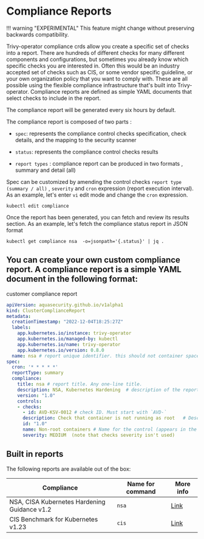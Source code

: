 # Compliance Reports

!!! warning "EXPERIMENTAL"
    This feature might change without preserving backwards compatibility.

Trivy-operator compliance crds allow you create a specific set of checks into a report. There are hundreds of different checks for many different components and configurations, but sometimes you already know which specific checks you are interested in. Often this would be an industry accepted set of checks such as CIS, or some vendor specific guideline, or your own organization policy that you want to comply with. These are all possible using the flexible compliance infrastructure that's built into Trivy-operator. Compliance reports are defined as simple YAML documents that select checks to include in the report.

The compliance report will be generated every six hours by default.

The compliance report is composed of two parts :

- `spec`: represents the compliance control checks specification, check details, and the mapping to the security scanner

- `status`: represents the compliance control checks results

- `report types` : compliance report can be produced in two formats , summary and detail (all)

Spec can be customized by amending the control checks `report type (summary / all)` , `severity` and `cron` expression (report execution interval).
As an example, let's enter `vi` edit mode and change the `cron` expression.
```shell
kubectl edit compliance
```
Once the report has been generated, you can fetch and review its results section. As an example, let's fetch the compliance status report in JSON format

```shell
kubectl get compliance nsa  -o=jsonpath='{.status}' | jq .
```

## You can create your own custom compliance report. A compliance report is a simple YAML document in the following format:

<summary>customer compliance report</summary>

```yaml
apiVersion: aquasecurity.github.io/v1alpha1
kind: ClusterComplianceReport
metadata:
  creationTimestamp: "2022-12-04T18:25:27Z"
  labels:
    app.kubernetes.io/instance: trivy-operator
    app.kubernetes.io/managed-by: kubectl
    app.kubernetes.io/name: trivy-operator
    app.kubernetes.io/version: 0.8.0
  name: nsa # report unique identifier. this should not container spaces.
spec:
  cron: '* * * * *'
  reportType: summary
  compliance:
    title: nsa # report title. Any one-line title.
    description: NSA, Kubernetes Hardening  # description of the report. Any text.
    version: "1.0"
    controls:
    - checks:
      - id: AVD-KSV-0012 # check ID. Must start with `AVD-` 
      description: Check that container is not running as root   # Description (appears in the report as is). Any text.
      id: "1.0"
      name: Non-root containers # Name for the control (appears in the report as is). Any one-line name.
      severity: MEDIUM  (note that checks severity isn't used)
```
 
## Built in reports

The following reports are available out of the box:

| Compliance | Name for command | More info
--- | --- | ---
NSA, CISA Kubernetes Hardening Guidance v1.2 | `nsa` | [Link](https://media.defense.gov/2022/Aug/29/2003066362/-1/-1/0/CTR_KUBERNETES_HARDENING_GUIDANCE_1.2_20220829.PDF)
CIS Benchmark for Kubernetes v1.23 | `cis` | [Link](https://www.cisecurity.org/benchmark/kubernetes)
